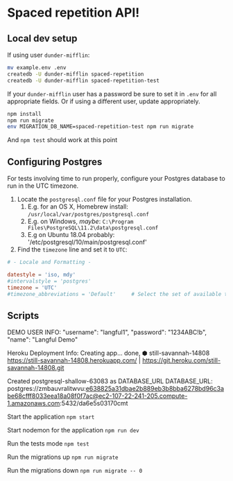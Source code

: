 # Spaced repetition API!

## Local dev setup

If using user `dunder-mifflin`:

```bash
mv example.env .env
createdb -U dunder-mifflin spaced-repetition
createdb -U dunder-mifflin spaced-repetition-test
```

If your `dunder-mifflin` user has a password be sure to set it in `.env` for all appropriate fields. Or if using a different user, update appropriately.

```bash
npm install
npm run migrate
env MIGRATION_DB_NAME=spaced-repetition-test npm run migrate
```

And `npm test` should work at this point

## Configuring Postgres

For tests involving time to run properly, configure your Postgres database to run in the UTC timezone.

1. Locate the `postgresql.conf` file for your Postgres installation.
   1. E.g. for an OS X, Homebrew install: `/usr/local/var/postgres/postgresql.conf`
   2. E.g. on Windows, _maybe_: `C:\Program Files\PostgreSQL\11.2\data\postgresql.conf`
   3. E.g on Ubuntu 18.04 probably: '/etc/postgresql/10/main/postgresql.conf'
2. Find the `timezone` line and set it to `UTC`:

```conf
# - Locale and Formatting -

datestyle = 'iso, mdy'
#intervalstyle = 'postgres'
timezone = 'UTC'
#timezone_abbreviations = 'Default'     # Select the set of available time zone
```

## Scripts

DEMO USER INFO:
"username": "langful1",
"password": "1234ABC!b",
"name": "Langful Demo"

Heroku Deployment Info:
Creating app... done, ⬢ still-savannah-14808
https://still-savannah-14808.herokuapp.com/ | https://git.heroku.com/still-savannah-14808.git

Created postgresql-shallow-63083 as DATABASE_URL
DATABASE_URL: postgres://zmbauvralitwvu:e638825a31dbae2b889eb3b8bba6278bd96c3abe68cfff8033eea18a08f0f7ac@ec2-107-22-241-205.compute-1.amazonaws.com:5432/da6e5s03170cmt

Start the application `npm start`

Start nodemon for the application `npm run dev`

Run the tests mode `npm test`

Run the migrations up `npm run migrate`

Run the migrations down `npm run migrate -- 0`
